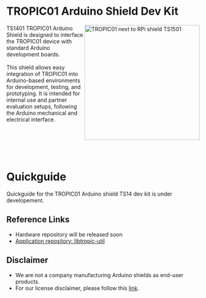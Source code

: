 # TROPIC01 Arduino Shield Dev Kit
<img src="https://github.com/tropicsquare/tropic01/blob/main/doc/boards/ts1401_top_assembled.png" alt="TROPIC01 next to RPi shield TS1501" width="300" align="right">
TS1401 TROPIC01 Arduino Shield is designed to interface the TROPIC01 device with standard Arduino development boards.
<br>
<br>
This shield allows easy integration of TROPIC01 into Arduino-based environments for development, testing, and prototyping.
It is intended for internal use and partner evaluation setups, following the Arduino mechanical and electrical interface.
<br>
<br>
<br>
<br>
<br>
<br>

# Quickguide
Quickguide for the TROPIC01 Arduino shield TS14 dev kit is under developement.

## Reference Links

* Hardware repository will be released soon
* [Application repository: libtropic-util](https://github.com/tropicsquare/libtropic-util)

## Disclaimer

* We are not a company manufacturing Arduino shields as end-user products.
* For our license disclaimer, please follow this [link](https://github.com/tropicsquare/libtropic/blob/master/LICENSE.md).

